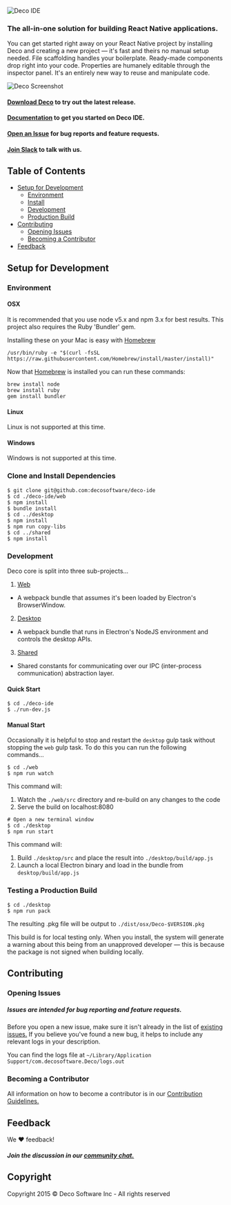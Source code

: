 ![Deco IDE](https://camo.githubusercontent.com/310b468e29288459ca36b1a54b3b311cf9e31bd4/68747470733a2f2f73332d75732d776573742d322e616d617a6f6e6177732e636f6d2f696d686f73742f4465636f4944454c6f676f25343032782e706e67)

### The all-in-one solution for building React Native applications.

You can get started right away on your React Native project by installing Deco and creating a new project — it's fast and theirs no manual setup needed. File scaffolding handles your boilerplate. Ready-made components drop right into your code. Properties are humanely editable through the inspector panel. It's an entirely new way to reuse and manipulate code.

![Deco Screenshot](https://s3-us-west-2.amazonaws.com/imhost/DecoIDEScreenshot.png)

#### [Download Deco](https://www.decosoftware.com/beta/downloads) to try out the latest release.
#### [Documentation](https://www.decosoftware.com/getting-started) to get you started on Deco IDE.
#### [Open an Issue](#opening-issues) for bug reports and feature requests.
#### [Join Slack](https://decoslackin.herokuapp.com) to talk with us.

## Table of Contents

- [Setup for Development](#setup-for-development)
  - [Environment](#environment)
  - [Install](#clone-and-install-dependencies)
  - [Development](#development)
  - [Production Build](#testing-a-production-build)
- [Contributing](#contributing)
  - [Opening Issues](#opening-issues)
  - [Becoming a Contributor](#becoming-a-contributor)
- [Feedback](#feedback)

## Setup for Development

### Environment

#### OSX

It is recommended that you use node v5.x and npm 3.x for best results. This project also requires the Ruby 'Bundler' gem.

Installing these on your Mac is easy with [Homebrew](brew.sh)
```
/usr/bin/ruby -e "$(curl -fsSL https://raw.githubusercontent.com/Homebrew/install/master/install)"
```

Now that [Homebrew](brew.sh) is installed you can run these commands:

```
brew install node
brew install ruby
gem install bundler
```

#### Linux

Linux is not supported at this time.

#### Windows

Windows is not supported at this time.

### Clone and Install Dependencies
```
$ git clone git@github.com:decosoftware/deco-ide
$ cd ./deco-ide/web
$ npm install
$ bundle install
$ cd ../desktop
$ npm install
$ npm run copy-libs
$ cd ../shared
$ npm install
```

### Development

Deco core is split into three sub-projects...

1. [Web](web/README.md)
  - A webpack bundle that assumes it's been loaded by Electron's BrowserWindow.
2. [Desktop](desktop/README.md)
  - A webpack bundle that runs in Electron's NodeJS environment and controls the desktop APIs.
3. [Shared](shared/README.md)
  - Shared constants for communicating over our IPC (inter-process communication) abstraction layer.

#### Quick Start
```
$ cd ./deco-ide
$ ./run-dev.js
```

#### Manual Start
Occasionally it is helpful to stop and restart the `desktop` gulp task without stopping the `web` gulp task. To do this you can run the following commands...

```
$ cd ./web
$ npm run watch

```
This command will:
1. Watch the `./web/src` directory and re-build on any changes to the code
2. Serve the build on localhost:8080

```
# Open a new terminal window
$ cd ./desktop
$ npm run start
```

This command will:
1. Build `./desktop/src` and place the result into `./desktop/build/app.js`
2. Launch a local Electron binary and load in the bundle from `desktop/build/app.js`

### Testing a Production Build

```
$ cd ./desktop
$ npm run pack
```

The resulting .pkg file will be output to `./dist/osx/Deco-$VERSION.pkg`

This build is for local testing only. When you install, the system will generate a warning about this being from an unapproved developer — this is because the package is not signed when building locally.

## Contributing

### Opening Issues

##### Issues are intended for bug reporting and feature requests.

Before you open a new issue, make sure it isn't already in the list of [existing issues.](http://www.github.com/decosoftware/deco-ide/issues) If you believe you've found a new bug, it helps to include any relevant logs in your description.

You can find the logs file at `~/Library/Application Support/com.decosoftware.Deco/logs.out`

### Becoming a Contributor

All information on how to become a contributor is in our [Contribution Guidelines.](CONTRIBUTING.md)

## Feedback

We :heart: feedback!

##### Join the discussion in our [community chat.](https://decoslackin.herokuapp.com)

## Copyright

Copyright 2015 © Deco Software Inc - All rights reserved
